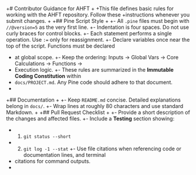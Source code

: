 
+# Contributor Guidance for AHFT
+
+This file defines basic rules for working with the AHFT repository. Follow these
+instructions whenever you submit changes.
+
+## Pine Script Style
+
+- All `.pine` files must begin with `//@version=5` as the very first line.
+- Indentation is four spaces. Do not use curly braces for control blocks.
+- Each statement performs a single operation. Use `:=` only for reassignment.
+- Declare variables once near the top of the script. Functions must be declared
+  at global scope.
+- Keep the ordering: Inputs → Global Vars → Core Calculations → Functions →
+  Execution logic.
+- These rules are summarized in the **Immutable Coding Constitution** within
+  `docs/PROJECT.md`. Any Pine code should adhere to that document.
+
+## Documentation
+
+- Keep `README.md` concise. Detailed explanations belong in `docs/`.
+- Wrap lines at roughly 80 characters and use standard Markdown.
+
+## Pull Request Checklist
+
+- Provide a short description of the changes and affected files.
+- Include a **Testing** section showing:
+  1. `git status --short`
+  2. `git log -1 --stat`
+- Use file citations when referencing code or documentation lines, and terminal
+  citations for command outputs.
+
